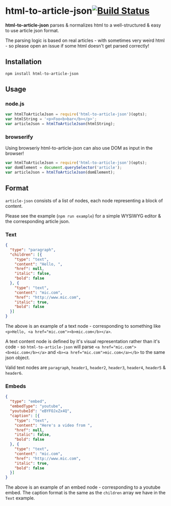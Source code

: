 # html-to-article-json[![Build Status](https://travis-ci.org/micnews/html-to-article-json.svg?branch=master)](https://travis-ci.org/micnews/html-to-article-json)

**html-to-article-json** parses & normalizes html to a well-structured & easy to use article json format.

The parsing logic is based on real articles - with sometimes very weird html - so please open an issue if some html doesn't get parsed correctly!

## Installation

```shell
npm install html-to-article-json
```

## Usage

### node.js

```js
var htmlToArticleJson = require('html-to-article-json')(opts);
var htmlString = '<p>Foo<b>bar</b></p>';
var articleJson = htmlToArticleJson(htmlString);
```

### browserify

Using browseriy html-to-article-json can also use DOM as input in the browser!

```js
var htmlToArticleJson = require('html-to-article-json')(opts);
var domElement = document.querySelector('article');
var articleJson = htmlToArticleJson(domElement);
```

## Format

`article-json` consists of a list of nodes, each node representing a block of content.

Please see the example (`npm run example`) for a simple WYSIWYG editor & the corresponding article json.

### Text

```json
{
  "type": "paragraph",
  "children": [{
    "type": "text",
    "content": "Hello, ",
    "href": null,
    "italic": false,
    "bold": false
  }, {
    "type": "text",
    "content": "mic.com",
    "href": "http://www.mic.com",
    "italic": true,
    "bold": false
  }]
}
```

The above is an example of a text node - corresponding to something like `<p>Hello, <a href="mic.com"><b>mic.com</b></a>`.

A text content node is defined by it's visual representation rather than it's code - so `html-to-article-json` will parse `<a href="mic.com"><b>mic.com</b></a>` and `<b><a href="mic.com">mic.com</a></b>` to the same json object.

Valid text nodes are `paragraph`, `header1`, `header2`, `header3`, `header4`, `header5` & `header6`.

### Embeds

```json
{
  "type": "embed",
  "embedType": "youtube",
  "youtubeId": "eBYFOJxZx4Q",
  "caption": [{
    "type": "text",
    "content": "Here's a video from ",
    "href": null,
    "italic": false,
    "bold": false
  }, {
    "type": "text",
    "content": "mic.com",
    "href": "http://www.mic.com",
    "italic": true,
    "bold": false
  }]
}
```

The above is an example of an embed node - corresponding to a youtube embed. The caption format is the same as the `children` array we have in the `Text` example.

